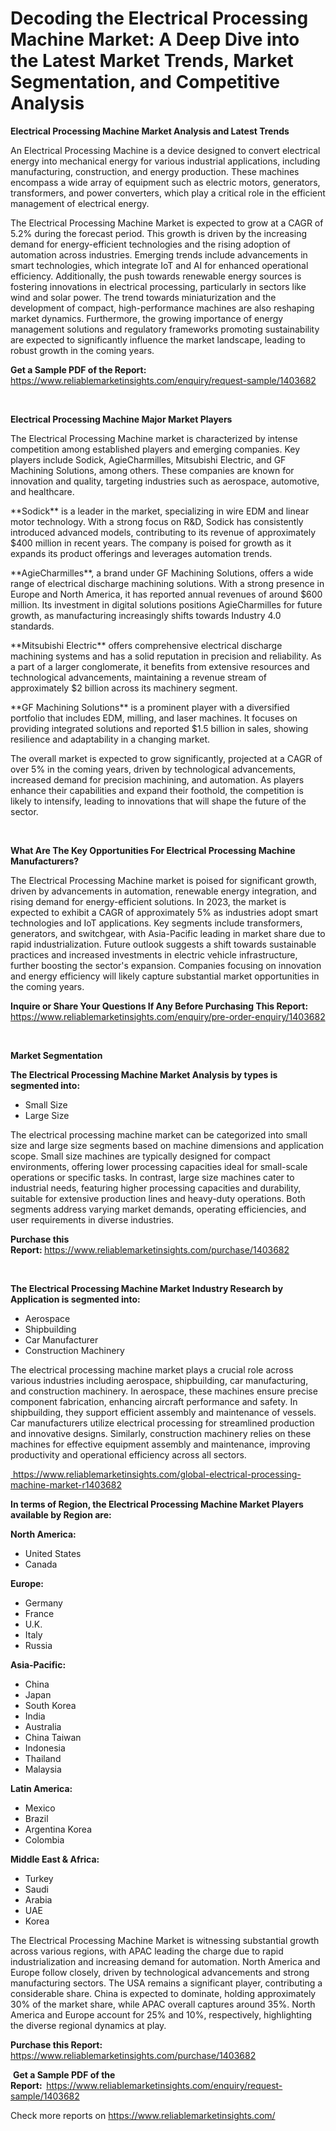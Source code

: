 <p><h1>Decoding the Electrical Processing Machine Market: A Deep Dive into the Latest Market Trends, Market Segmentation, and Competitive Analysis</h1></p><p><strong>Electrical Processing Machine Market Analysis and Latest Trends</strong></p>
<p><p>An Electrical Processing Machine is a device designed to convert electrical energy into mechanical energy for various industrial applications, including manufacturing, construction, and energy production. These machines encompass a wide array of equipment such as electric motors, generators, transformers, and power converters, which play a critical role in the efficient management of electrical energy.</p><p>The Electrical Processing Machine Market is expected to grow at a CAGR of 5.2% during the forecast period. This growth is driven by the increasing demand for energy-efficient technologies and the rising adoption of automation across industries. Emerging trends include advancements in smart technologies, which integrate IoT and AI for enhanced operational efficiency. Additionally, the push towards renewable energy sources is fostering innovations in electrical processing, particularly in sectors like wind and solar power. The trend towards miniaturization and the development of compact, high-performance machines are also reshaping market dynamics. Furthermore, the growing importance of energy management solutions and regulatory frameworks promoting sustainability are expected to significantly influence the market landscape, leading to robust growth in the coming years.</p></p>
<p><strong>Get a Sample PDF of the Report:&nbsp;</strong> <a href="https://www.reliablemarketinsights.com/enquiry/request-sample/1403682?utm_campaign=1894&utm_medium=2&utm_source=Github&utm_content=ia&utm_term=13012025&utm_id=electrical-processing-machine">https://www.reliablemarketinsights.com/enquiry/request-sample/1403682</a></p>
<p>&nbsp;</p>
<p><strong>Electrical Processing Machine Major Market Players</strong></p>
<p><p>The Electrical Processing Machine market is characterized by intense competition among established players and emerging companies. Key players include Sodick, AgieCharmilles, Mitsubishi Electric, and GF Machining Solutions, among others. These companies are known for innovation and quality, targeting industries such as aerospace, automotive, and healthcare.</p><p>**Sodick** is a leader in the market, specializing in wire EDM and linear motor technology. With a strong focus on R&D, Sodick has consistently introduced advanced models, contributing to its revenue of approximately $400 million in recent years. The company is poised for growth as it expands its product offerings and leverages automation trends.</p><p>**AgieCharmilles**, a brand under GF Machining Solutions, offers a wide range of electrical discharge machining solutions. With a strong presence in Europe and North America, it has reported annual revenues of around $600 million. Its investment in digital solutions positions AgieCharmilles for future growth, as manufacturing increasingly shifts towards Industry 4.0 standards.</p><p>**Mitsubishi Electric** offers comprehensive electrical discharge machining systems and has a solid reputation in precision and reliability. As a part of a larger conglomerate, it benefits from extensive resources and technological advancements, maintaining a revenue stream of approximately $2 billion across its machinery segment.</p><p>**GF Machining Solutions** is a prominent player with a diversified portfolio that includes EDM, milling, and laser machines. It focuses on providing integrated solutions and reported $1.5 billion in sales, showing resilience and adaptability in a changing market.</p><p>The overall market is expected to grow significantly, projected at a CAGR of over 5% in the coming years, driven by technological advancements, increased demand for precision machining, and automation. As players enhance their capabilities and expand their foothold, the competition is likely to intensify, leading to innovations that will shape the future of the sector.</p></p>
<p>&nbsp;</p>
<p><strong>What Are The Key Opportunities For Electrical Processing Machine Manufacturers?</strong></p>
<p><p>The Electrical Processing Machine market is poised for significant growth, driven by advancements in automation, renewable energy integration, and rising demand for energy-efficient solutions. In 2023, the market is expected to exhibit a CAGR of approximately 5% as industries adopt smart technologies and IoT applications. Key segments include transformers, generators, and switchgear, with Asia-Pacific leading in market share due to rapid industrialization. Future outlook suggests a shift towards sustainable practices and increased investments in electric vehicle infrastructure, further boosting the sector's expansion. Companies focusing on innovation and energy efficiency will likely capture substantial market opportunities in the coming years.</p></p>
<p><strong>Inquire or Share Your Questions If Any Before Purchasing This Report:</strong> <a href="https://www.reliablemarketinsights.com/enquiry/pre-order-enquiry/1403682?utm_campaign=1894&utm_medium=2&utm_source=Github&utm_content=ia&utm_term=13012025&utm_id=electrical-processing-machine">https://www.reliablemarketinsights.com/enquiry/pre-order-enquiry/1403682</a></p>
<p>&nbsp;</p>
<p><strong>Market Segmentation</strong></p>
<p><strong>The Electrical Processing Machine Market Analysis by types is segmented into:</strong></p>
<p><ul><li>Small Size</li><li>Large Size</li></ul></p>
<p><p>The electrical processing machine market can be categorized into small size and large size segments based on machine dimensions and application scope. Small size machines are typically designed for compact environments, offering lower processing capacities ideal for small-scale operations or specific tasks. In contrast, large size machines cater to industrial needs, featuring higher processing capacities and durability, suitable for extensive production lines and heavy-duty operations. Both segments address varying market demands, operating efficiencies, and user requirements in diverse industries.</p></p>
<p><strong>Purchase this Report:&nbsp;</strong><a href="https://www.reliablemarketinsights.com/purchase/1403682?utm_campaign=1894&utm_medium=2&utm_source=Github&utm_content=ia&utm_term=13012025&utm_id=electrical-processing-machine">https://www.reliablemarketinsights.com/purchase/1403682</a></p>
<p>&nbsp;</p>
<p><strong>The Electrical Processing Machine Market Industry Research by Application is segmented into:</strong></p>
<p><ul><li>Aerospace</li><li>Shipbuilding</li><li>Car Manufacturer</li><li>Construction Machinery</li></ul></p>
<p><p>The electrical processing machine market plays a crucial role across various industries including aerospace, shipbuilding, car manufacturing, and construction machinery. In aerospace, these machines ensure precise component fabrication, enhancing aircraft performance and safety. In shipbuilding, they support efficient assembly and maintenance of vessels. Car manufacturers utilize electrical processing for streamlined production and innovative designs. Similarly, construction machinery relies on these machines for effective equipment assembly and maintenance, improving productivity and operational efficiency across all sectors.</p></p>
<p><a href="https://www.reliablemarketinsights.com/global-electrical-processing-machine-market-r1403682?utm_campaign=1894&utm_medium=2&utm_source=Github&utm_content=ia&utm_term=13012025&utm_id=electrical-processing-machine">&nbsp;https://www.reliablemarketinsights.com/global-electrical-processing-machine-market-r1403682</a></p>
<p><strong>In terms of Region, the Electrical Processing Machine Market Players available by Region are:</strong></p>
<p>
    <p> <strong> North America: </strong>
        <ul>
            <li>United States</li>
            <li>Canada</li>
        </ul>
        </p> 
    <p> <strong> Europe: </strong>
        <ul>
            <li>Germany</li>
            <li>France</li>
            <li>U.K.</li>
            <li>Italy</li>
            <li>Russia</li>
        </ul>
        </p> 
    <p> <strong> Asia-Pacific: </strong>
        <ul>
            <li>China</li>
            <li>Japan</li>
            <li>South Korea</li>
            <li>India</li>
            <li>Australia</li>
            <li>China Taiwan</li>
            <li>Indonesia</li>
            <li>Thailand</li>
            <li>Malaysia</li>
        </ul>
        </p> 
    <p> <strong> Latin America: </strong>
        <ul>
            <li>Mexico</li>
            <li>Brazil</li>
            <li>Argentina Korea</li>
            <li>Colombia</li>
        </ul>
        </p> 
    <p> <strong> Middle East & Africa: </strong>
        <ul>
            <li>Turkey</li>
            <li>Saudi</li>
            <li>Arabia</li>
            <li>UAE</li>
            <li>Korea</li>
        </ul>
    </p>
    </p>
<p><p>The Electrical Processing Machine Market is witnessing substantial growth across various regions, with APAC leading the charge due to rapid industrialization and increasing demand for automation. North America and Europe follow closely, driven by technological advancements and strong manufacturing sectors. The USA remains a significant player, contributing a considerable share. China is expected to dominate, holding approximately 30% of the market share, while APAC overall captures around 35%. North America and Europe account for 25% and 10%, respectively, highlighting the diverse regional dynamics at play.</p></p>
<p><strong>Purchase this Report: </strong><a href="https://www.reliablemarketinsights.com/purchase/1403682?utm_campaign=1894&utm_medium=2&utm_source=Github&utm_content=ia&utm_term=13012025&utm_id=electrical-processing-machine">https://www.reliablemarketinsights.com/purchase/1403682</a></p>
<p>&nbsp;<strong>Get a Sample PDF of the Report:&nbsp;&nbsp;</strong><a href="https://www.reliablemarketinsights.com/enquiry/request-sample/1403682?utm_campaign=1894&utm_medium=2&utm_source=Github&utm_content=ia&utm_term=13012025&utm_id=electrical-processing-machine">https://www.reliablemarketinsights.com/enquiry/request-sample/1403682</a></p>
<p><strong></strong></p>
<p>Check more reports on <a href="https://www.reliablemarketinsights.com/?utm_campaign=1894&utm_medium=2&utm_source=Github&utm_content=ia&utm_term=13012025&utm_id=electrical-processing-machine">https://www.reliablemarketinsights.com/</a></p>